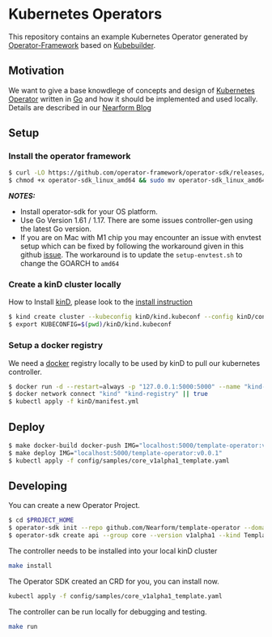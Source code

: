 # Kubernetes Operators

This repository contains an example Kubernetes Operator generated by [Operator-Framework](https://operatorframework.io/) based on [Kubebuilder](https://kubebuilder.io/).

## Motivation

We want to give a base knowdlege of concepts and design of [Kubernetes Operator]() written in [Go]() and how it should be implemented and used locally.
Details are described in our [Nearform Blog](https://www.nearform.com/blog/an-easy-approach-to-building-kubernetes-operators/)


## Setup

### Install the operator framework
```bash
$ curl -LO https://github.com/operator-framework/operator-sdk/releases/download/v1.8.0/operator-sdk_linux_amd64
$ chmod +x operator-sdk_linux_amd64 && sudo mv operator-sdk_linux_amd64 /usr/local/bin/operator-sdk
```
**_NOTES:_** 
- Install operator-sdk for your OS platform. 
- Use Go Version 1.61 / 1.17. There are some issues controller-gen using the latest Go version.
- If you are on Mac with M1 chip you may encounter an issue with envtest setup which can be fixed by following the workaround given in this github [issue](https://github.com/kubernetes-sigs/kubebuilder/issues/2295). The workaround is to update the `setup-envtest.sh` to change the GOARCH to `amd64` 

### Create a kinD cluster locally

How to Install [kinD](https://kind.sigs.k8s.io/), please look to the [install instruction](https://kind.sigs.k8s.io/docs/user/quick-start/#installation)

```bash
$ kind create cluster --kubeconfig kinD/kind.kubeconf --config kinD/config.yml
$ export KUBECONFIG=$(pwd)/kinD/kind.kubeconf
```

### Setup a docker registry

We need a [docker](https://docs.docker.com/engine/install/) registry locally to be used by kinD to pull our kubernetes controller.
```bash
$ docker run -d --restart=always -p "127.0.0.1:5000:5000" --name "kind-registry" registry:2
$ docker network connect "kind" "kind-registry" || true
$ kubectl apply -f kinD/manifest.yml
```

## Deploy

```bash
$ make docker-build docker-push IMG="localhost:5000/template-operator:v0.0.1"
$ make deploy IMG="localhost:5000/template-operator:v0.0.1"
$ kubectl apply -f config/samples/core_v1alpha1_template.yaml
```

## Developing

You can create a new Operator Project.

```bash
$ cd $PROJECT_HOME
$ operator-sdk init --repo github.com/Nearform/template-operator --domain nearform.com
$ operator-sdk create api --group core --version v1alpha1 --kind Template --resource --controller
```

The controller needs to be installed into your local kinD cluster
```bash
make install
```

The Operator SDK created an CRD for you, you can install now.
```bash
kubectl apply -f config/samples/core_v1alpha1_template.yaml
```

The controller can be run locally for debugging and testing.
```bash
make run 
```

